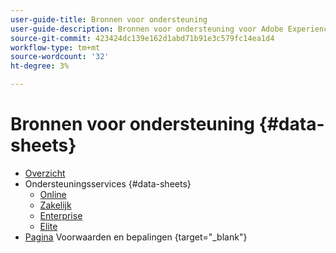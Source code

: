 ```yaml
---
user-guide-title: Bronnen voor ondersteuning
user-guide-description: Bronnen voor ondersteuning voor Adobe Experience Cloud en Adobe Experience Platform.
source-git-commit: 423424dc139e162d1abd71b91e3c579fc14ea1d4
workflow-type: tm+mt
source-wordcount: '32'
ht-degree: 3%

---
```



# Bronnen voor ondersteuning {#data-sheets}

+ [Overzicht](overview.md)
+ Ondersteuningsservices {#data-sheets}
   + [Online](online.md)
   + [Zakelijk](business.md)
   + [Enterprise](enterprise.md)
   + [Elite](elite.md)
+ [Pagina](https://helpx.adobe.com/support/programs/support-policies-terms-conditions.html) Voorwaarden en bepalingen {target=&quot;_blank&quot;}

<!--

Articles must be added to this TOC file in order to render.

Use this list format to specify links to articles and section headings that expand and collapse in the left rail of the user guide.

An article link CANNOT be used as a section heading.
-->
